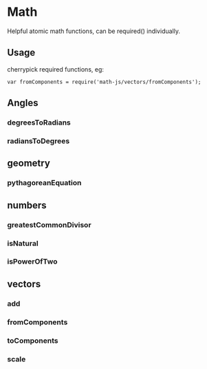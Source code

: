 # Math

Helpful atomic math functions, can be required() individually.

## Usage

cherrypick required functions, eg:

```
var fromComponents = require('math-js/vectors/fromComponents');
```

## Angles

### degreesToRadians

### radiansToDegrees

## geometry

### pythagoreanEquation

## numbers

### greatestCommonDivisor

### isNatural

### isPowerOfTwo

## vectors

### add

### fromComponents

### toComponents

### scale
